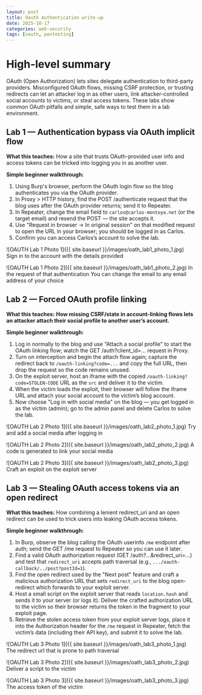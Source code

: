 ```yaml
---
layout: post
title: Oauth Authentication write-up
date: 2025-10-17
categories: web-security
tags: [oauth, pentesting]
---
```

# High-level summary

OAuth (Open Authorization) lets sites delegate authentication to third-party providers. Misconfigured OAuth flows, missing CSRF protection, or trusting redirects can let an attacker log in as other users, link attacker-controlled social accounts to victims, or steal access tokens. These labs show common OAuth pitfalls and simple, safe ways to test them in a lab environment.

## Lab 1 — Authentication bypass via OAuth implicit flow

**What this teaches:** How a site that trusts OAuth-provided user info and access tokens can be tricked into logging you in as another user.

**Simple beginner walkthrough:**

1. Using Burp's browser, perform the OAuth login flow so the blog authenticates you via the OAuth provider.
2. In Proxy > HTTP history, find the POST /authenticate request that the blog uses after the OAuth provider returns; send it to Repeater.
3. In Repeater, change the email field to `carlos@carlos-montoya.net` (or the target email) and resend the POST — the site accepts it.
4. Use "Request in browser -> In original session" on that modified request to open the URL in your browser; you should be logged in as Carlos.
5. Confirm you can access Carlos’s account to solve the lab.

![OAUTH Lab 1 Photo 1]({{ site.baseurl }}/images/oath_lab1_photo_1.jpg)
Sign in to the account with the details provided


![OAUTH Lab 1 Photo 2]({{ site.baseurl }}/images/oath_lab1_photo_2.jpg)
In the request of that authentication 
You can change the email to any email address of your choice

## Lab 2 — Forced OAuth profile linking

**What this teaches:** **How missing CSRF/state in account-linking flows lets an attacker attach their social profile to another user’s account.**

**Simple beginner walkthrough:**

1. Log in normally to the blog and use "Attach a social profile" to start the OAuth linking flow; watch the GET /auth?client_id=... request in Proxy.
2. Turn on interception and begin the attach flow again; capture the redirect back to `/oauth-linking?code=...` and copy the full URL, then drop the request so the code remains unused.
3. On the exploit server, host an iframe with the copied `/oauth-linking?code=STOLEN-CODE` URL as the `src` and deliver it to the victim.
4. When the victim loads the exploit, their browser will follow the iframe URL and attach your social account to the victim’s blog account.
5. Now choose "Log in with social media" on the blog — you get logged in as the victim (admin); go to the admin panel and delete Carlos to solve the lab.

![OAUTH Lab 2 Photo 1]({{ site.baseurl }}/images/oath_lab2_photo_1.jpg)
Try and add a social media after logging in


![OAUTH Lab 2 Photo 2]({{ site.baseurl }}/images/oath_lab2_photo_2.jpg)
A code is generated to link your social media


![OAUTH Lab 2 Photo 3]({{ site.baseurl }}/images/oath_lab2_photo_3.jpg)
Craft an exploit on the exploit server


## Lab 3 — Stealing OAuth access tokens via an open redirect

**What this teaches:** How combining a lenient redirect_uri and an open redirect can be used to trick users into leaking OAuth access tokens.

**Simple beginner walkthrough:**

1. In Burp, observe the blog calling the OAuth userinfo `/me` endpoint after auth; send the GET /me request to Repeater so you can use it later.
2. Find a valid OAuth authorization request (GET /auth?...&redirect_uri=...) and test that `redirect_uri` accepts path traversal (e.g., `.../oauth-callback/../post?postId=1`).
3. Find the open redirect used by the "Next post" feature and craft a malicious authorization URL that sets `redirect_uri` to the blog open-redirect which forwards to your exploit server.
4. Host a small script on the exploit server that reads `location.hash` and sends it to your server (or logs it). Deliver the crafted authorization URL to the victim so their browser returns the token in the fragment to your exploit page.
5. Retrieve the stolen access token from your exploit server logs, place it into the Authorization header for the `/me` request in Repeater, fetch the victim’s data (including their API key), and submit it to solve the lab.
 
![OAUTH Lab 3 Photo 1]({{ site.baseurl }}/images/oath_lab3_photo_1.jpg)
   The redirect url that is prone to path traversal


![OAUTH Lab 3 Photo 2]({{ site.baseurl }}/images/oath_lab3_photo_2.jpg)
Deliver a script to the victim


![OAUTH Lab 3 Photo 3]({{ site.baseurl }}/images/oath_lab3_photo_3.jpg)
The access token of the victim



